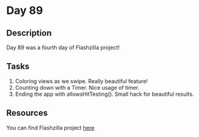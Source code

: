 # Day 89

## Description

Day 89 was a fourth day of Flashzilla project!

## Tasks

1. Coloring views as we swipe. Really beautiful feature!
2. Counting down with a Timer. Nice usage of timer.
3. Ending the app with allowsHitTesting(). Small hack for beautiful results.

## Resources

You can find Flashzilla project [here](/Sources/Flashzilla/)

